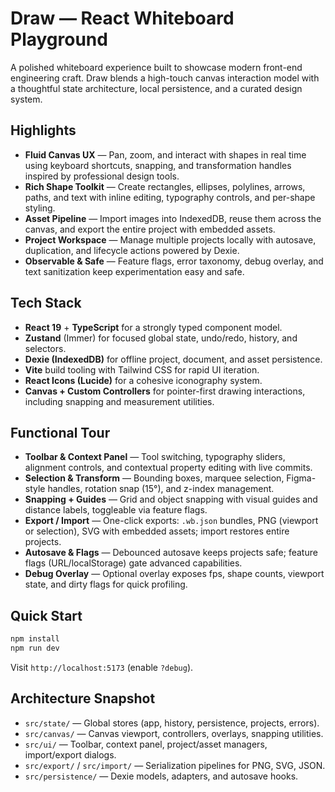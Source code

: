 # Draw — React Whiteboard Playground

A polished whiteboard experience built to showcase modern front-end engineering craft. Draw blends a high-touch canvas interaction model with a thoughtful state architecture, local persistence, and a curated design system.

## Highlights

- **Fluid Canvas UX** — Pan, zoom, and interact with shapes in real time using keyboard shortcuts, snapping, and transformation handles inspired by professional design tools.
- **Rich Shape Toolkit** — Create rectangles, ellipses, polylines, arrows, paths, and text with inline editing, typography controls, and per-shape styling.
- **Asset Pipeline** — Import images into IndexedDB, reuse them across the canvas, and export the entire project with embedded assets.
- **Project Workspace** — Manage multiple projects locally with autosave, duplication, and lifecycle actions powered by Dexie.
- **Observable & Safe** — Feature flags, error taxonomy, debug overlay, and text sanitization keep experimentation easy and safe.

## Tech Stack

- **React 19** + **TypeScript** for a strongly typed component model.
- **Zustand** (Immer) for focused global state, undo/redo, history, and selectors.
- **Dexie (IndexedDB)** for offline project, document, and asset persistence.
- **Vite** build tooling with Tailwind CSS for rapid UI iteration.
- **React Icons (Lucide)** for a cohesive iconography system.
- **Canvas + Custom Controllers** for pointer-first drawing interactions, including snapping and measurement utilities.

## Functional Tour

- **Toolbar & Context Panel** — Tool switching, typography sliders, alignment controls, and contextual property editing with live commits.
- **Selection & Transform** — Bounding boxes, marquee selection, Figma-style handles, rotation snap (15°), and z-index management.
- **Snapping + Guides** — Grid and object snapping with visual guides and distance labels, toggleable via feature flags.
- **Export / Import** — One-click exports: `.wb.json` bundles, PNG (viewport or selection), SVG with embedded assets; import restores entire projects.
- **Autosave & Flags** — Debounced autosave keeps projects safe; feature flags (URL/localStorage) gate advanced capabilities.
- **Debug Overlay** — Optional overlay exposes fps, shape counts, viewport state, and dirty flags for quick profiling.

## Quick Start

```bash
npm install
npm run dev
```

Visit `http://localhost:5173` (enable `?debug`).

## Architecture Snapshot

- `src/state/` — Global stores (app, history, persistence, projects, errors).
- `src/canvas/` — Canvas viewport, controllers, overlays, snapping utilities.
- `src/ui/` — Toolbar, context panel, project/asset managers, import/export dialogs.
- `src/export/` / `src/import/` — Serialization pipelines for PNG, SVG, JSON.
- `src/persistence/` — Dexie models, adapters, and autosave hooks.
